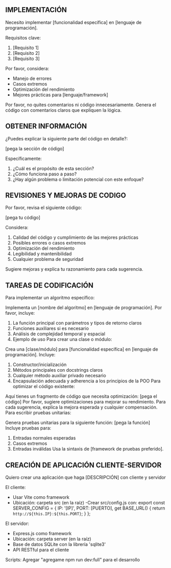 ## IMPLEMENTACIÓN

Necesito implementar [funcionalidad específica] en [lenguaje de programación].

Requisitos clave:
1. [Requisito 1]
2. [Requisito 2]
3. [Requisito 3]

Por favor, considera:
- Manejo de errores
- Casos extremos
- Optimización del rendimiento
- Mejores prácticas para [lenguaje/framework]

Por favor, no quites comentarios ni código innecesariamente.
Genera el código con comentarios claros que expliquen la lógica.



## OBTENER INFORMACIÓN

¿Puedes explicar la siguiente parte del código en detalle?:

[pega la sección de código]

Específicamente:

1. ¿Cuál es el propósito de esta sección?
2. ¿Cómo funciona paso a paso?
3. ¿Hay algún problema o limitación potencial con este enfoque?



## REVISIONES Y MEJORAS DE CODIGO

Por favor, revisa el siguiente código:

[pega tu código]

Considera:
1. Calidad del código y cumplimiento de las mejores prácticas
2. Posibles errores o casos extremos
3. Optimización del rendimiento
4. Legibilidad y mantenibilidad
5. Cualquier problema de seguridad

Sugiere mejoras y explica tu razonamiento para cada sugerencia.



## TAREAS DE CODIFICACIÓN

Para implementar un algoritmo específico:

Implementa un [nombre del algoritmo] en [lenguaje de programación]. Por favor, incluye:
1. La función principal con parámetros y tipos de retorno claros
2. Funciones auxiliares si es necesario
3. Análisis de complejidad temporal y espacial
4. Ejemplo de uso
Para crear una clase o módulo:

Crea una [clase/módulo] para [funcionalidad específica] en [lenguaje de programación].
Incluye:
1. Constructor/inicialización
2. Métodos principales con docstrings claros
3. Cualquier método auxiliar privado necesario
4. Encapsulación adecuada y adherencia a los principios de la POO
Para optimizar el código existente:

Aquí tienes un fragmento de código que necesita optimización:
[pega el código]
Por favor, sugiere optimizaciones para mejorar su rendimiento. Para cada sugerencia, explica la mejora esperada y cualquier compensación.
Para escribir pruebas unitarias:

Genera pruebas unitarias para la siguiente función:
[pega la función]
Incluye pruebas para:
1. Entradas normales esperadas
2. Casos extremos
3. Entradas inválidas
Usa la sintaxis de [framework de pruebas preferido].



## CREACIÓN DE APLICACIÓN CLIENTE-SERVIDOR

Quiero crear una aplicación que haga [DESCRIPCIÓN] con cliente y servidor

El cliente:
- Usar Vite como framework
- Ubicación: carpeta src (en la raíz)
-Crear src/config.js con:
export const SERVER_CONFIG = {
  IP: '[IP]',
  PORT: [PUERTO],
  get BASE_URL() {
    return `http://${this.IP}:${this.PORT}`;
  }
};


El servidor:
- Express.js como framework
- Ubicación: carpeta server (en la raíz)
- Base de datos SQLite con la librería 'sqlite3'
- API RESTful para el cliente


Scripts:
Agregar "agregame npm run dev:full" para el desarrollo